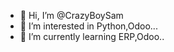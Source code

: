 - 👋 Hi, I’m @CrazyBoySam
- 👀 I’m interested in Python,Odoo...
- 🌱 I’m currently learning ERP,Odoo..

<!---
CrazyBoySam/CrazyBoySam is a ✨ special ✨ repository because its `README.md` (this file) appears on your GitHub profile.
You can click the Preview link to take a look at your changes.
--->
